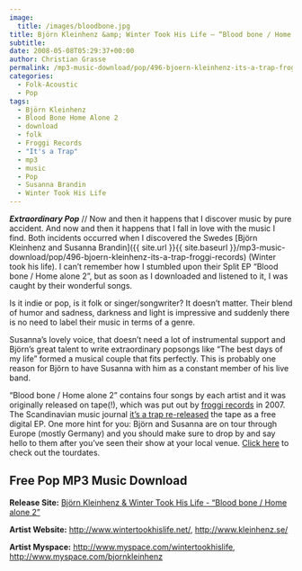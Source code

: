 ```yaml
---
image:
  title: /images/bloodbone.jpg
title: Björn Kleinhenz &amp; Winter Took His Life – “Blood bone / Home alone 2” (it's a trap / froggi records)
subtitle: 
date: 2008-05-08T05:29:37+00:00
author: Christian Grasse
permalink: /mp3-music-download/pop/496-bjoern-kleinhenz-its-a-trap-froggi-records
categories:
  - Folk-Acoustic
  - Pop
tags:
  - Björn Kleinhenz
  - Blood Bone Home Alone 2
  - download
  - folk
  - Froggi Records
  - "It's a Trap"
  - mp3
  - music
  - Pop
  - Susanna Brandin
  - Winter Took His Life
---
```

***Extraordinary Pop*** // Now and then it happens that I discover music by pure accident. And now and then it happens that I fall in love with the music I find. Both incidents occurred when I discovered the Swedes [Björn Kleinhenz and Susanna Brandin]({{ site.url }}{{ site.baseurl }}/mp3-music-download/pop/496-bjoern-kleinhenz-its-a-trap-froggi-records) (Winter took his life). I can’t remember how I stumbled upon their Split EP “Blood bone / Home alone 2”, but as soon as I downloaded and listened to it, I was caught by their wonderful songs. <!--more-->

<!--adsense-->

Is it indie or pop, is it folk or singer/songwriter? It doesn’t matter. Their blend of humor and sadness, darkness and light is impressive and suddenly there is no need to label their music in terms of a genre.

Susanna’s lovely voice, that doesn’t need a lot of instrumental support and Björn’s great talent to write extraordinary popsongs like “The best days of my life” formed a musical couple that fits perfectly. This is probably one reason for Björn to have Susanna with him as a constant member of his live band.

“Blood bone / Home alone 2” contains four songs by each artist and it was originally released on tape(!), which was put out by [froggi records](http://www.froggirecords.de/) in 2007. The Scandinavian music journal [it’s a trap re-released](http://itsatrap.com/label.php?show=iatmp3009) the tape as a free digital EP. One more hint for you: Björn and Susanna are on tour through Europe (mostly Germany) and you should make sure to drop by and say hello to them after you’ve seen their show at your local venue. [Click here](http://www.voidfaith.net/band/kleinhenz2/shows.php) to check out the tourdates.

## Free Pop MP3 Music Download

**Release Site:** [Björn Kleinhenz & Winter Took His Life - “Blood bone / Home alone 2”](http://itsatrap.com/label.php?show=iatmp3009)
  
**Artist Website:** <http://www.wintertookhislife.net/>, <http://www.kleinhenz.se/>
  
**Artist Myspace:** <http://www.myspace.com/wintertookhislife>, <http://www.myspace.com/bjornkleinhenz>